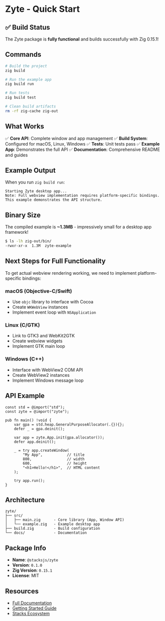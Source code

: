 # Zyte - Quick Start

## ✅ Build Status

The Zyte package is **fully functional** and builds successfully with Zig 0.15.1!

## Commands

```bash
# Build the project
zig build

# Run the example app
zig build run

# Run tests
zig build test

# Clean build artifacts
rm -rf zig-cache zig-out
```

## What Works

✅ **Core API**: Complete window and app management
✅ **Build System**: Configured for macOS, Linux, Windows
✅ **Tests**: Unit tests pass
✅ **Example App**: Demonstrates the full API
✅ **Documentation**: Comprehensive README and guides

## Example Output

When you run `zig build run`:

```
Starting Zyte desktop app...
Note: Full webview implementation requires platform-specific bindings.
This example demonstrates the API structure.
```

## Binary Size

The compiled example is **~1.3MB** - impressively small for a desktop app framework!

```bash
$ ls -lh zig-out/bin/
-rwxr-xr-x  1.3M  zyte-example
```

## Next Steps for Full Functionality

To get actual webview rendering working, we need to implement platform-specific bindings:

### macOS (Objective-C/Swift)
- Use `objc` library to interface with Cocoa
- Create `WKWebView` instances
- Implement event loop with `NSApplication`

### Linux (C/GTK)
- Link to GTK3 and WebKit2GTK
- Create webview widgets
- Implement GTK main loop

### Windows (C++)
- Interface with WebView2 COM API
- Create WebView2 instances
- Implement Windows message loop

## API Example

```zig
const std = @import("std");
const zyte = @import("zyte");

pub fn main() !void {
    var gpa = std.heap.GeneralPurposeAllocator(.{}){};
    defer _ = gpa.deinit();

    var app = zyte.App.init(gpa.allocator());
    defer app.deinit();

    _ = try app.createWindow(
        "My App",           // title
        800,                // width
        600,                // height
        "<h1>Hello!</h1>",  // HTML content
    );

    try app.run();
}
```

## Architecture

```
zyte/
├── src/
│   ├── main.zig      - Core library (App, Window API)
│   └── example.zig   - Example desktop app
├── build.zig         - Build configuration
└── docs/             - Documentation
```

## Package Info

- **Name**: `@stacksjs/zyte`
- **Version**: `0.1.0`
- **Zig Version**: `0.15.1`
- **License**: MIT

## Resources

- [Full Documentation](./README.md)
- [Getting Started Guide](./GETTING_STARTED.md)
- [Stacks Ecosystem](https://github.com/stacksjs/stx)
